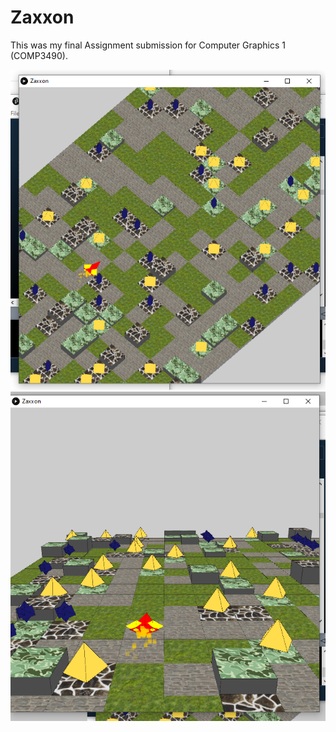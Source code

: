 # Zaxxon

This was my final Assignment submission for Computer Graphics 1 (COMP3490).

![2D View](/sample1.png)
![3D View](/sample2.png)
